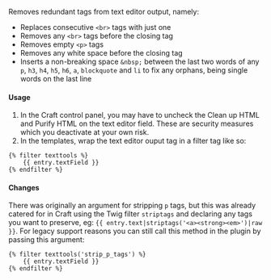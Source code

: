 Removes redundant tags from text editor output, namely:

- Replaces consecutive `<br>` tags with just one
- Removes any `<br>` tags before the closing tag
- Removes empty `<p>` tags
- Removes any white space before the closing tag
- Inserts a non-breaking space `&nbsp;` between the last two words of any `p`, `h3`, `h4`, `h5`, `h6`, `a`, `blockquote` and `li` to fix any orphans, being single words on the last line



#### Usage

1. In the Craft control panel, you may have to uncheck the Clean up HTML and Purify HTML on the text editor field. These are security measures which you deactivate at your own risk.
2. In the templates, wrap the text editor ouput tag in a filter tag like so:

```
{% filter texttools %}
    {{ entry.textField }}
{% endfilter %}
```



#### Changes

There was originally an argument for stripping `p` tags, but this was already catered for in Craft using the Twig filter `striptags` and declaring any tags you want to preserve, eg: `{{ entry.text|striptags('<a><strong><em>')|raw }}`. For legacy support reasons you can still call this method in the plugin by passing this argument:

```
{% filter texttools('strip_p_tags') %}
    {{ entry.textField }}
{% endfilter %}
```